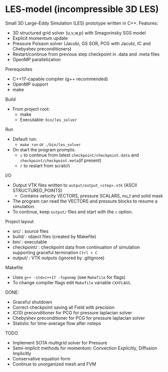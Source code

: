 # LES-model (incompressible 3D LES)

Small 3D Large-Eddy Simulation (LES) prototype written in C++.
Features:
- 3D structured grid solver (u,v,w,p) with Smagorinsky SGS model
- Explicit momentum update
- Pressure Poisson solver (Jacobi, GS SOR, PCG with Jacobi, IC and Chebyshev preconditioners)
- Restart/continue from previous step checkpoint in .data and .meta files
- OpenMP parallelization

Prerequisites
- C++17-capable compiler (g++ recommended)
- OpenMP support
- make

Build
- From project root:
  - make
  - Executable: `bin/les_solver`

Run
- Default run:
  - `make run` or `./bin/les_solver`
- On start the program prompts:
  - `c` to continue from latest `checkpoint/checkpoint.data` and `checkpoint/checkpoint.meta`(if present)
  - `r` to restart from scratch

I/O
- Output VTK files written to `output/output_<step>.vtk` (ASCII STRUCTURED_POINTS)
  - Contains velocity VECTORS, pressure SCALARS, nu_t and solid mask
- The program can read the VECTORS and pressure blocks to resume a simulation.
- To continue, keep `output/` files and start with the `c` option.

Project layout
- src/ : source files
- build/ : object files (created by Makefile)
- bin/ : executable
- checkpoint/ : checkpoint data from continuation of simulation supporting graceful termination `Ctrl + C`
- output/ : VTK outputs (ignored by .gitignore)

Makefile
- Uses `g++ -std=c++17 -fopenmp` (see `Makefile` for flags)
- To change compiler flags edit `Makefile` variable `CXXFLAGS`.

DONE:
- Graceful shutdown
- Correct checkpoint saving all Field with precision
- IC(0) preconditioner for PCG for pressure laplacian solver
- Chebyshev preconditioner for PCG for pressure laplacian solver
- Statistic for time-average flow after nsteps

TODO
- Implement SOTA multigrid solver for Pressure
- Semi-implicit methods for momentum: Convection Explicitly, Diffusion Implicitly
- Conservative equation form
- Continue to unorganized mesh and FVM